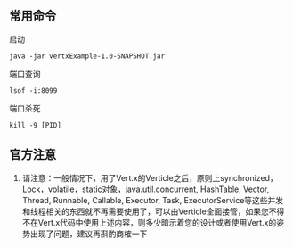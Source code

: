 ## 常用命令
启动  

    java -jar vertxExample-1.0-SNAPSHOT.jar
    
端口查询    

    lsof -i:8099
    
端口杀死    

    kill -9 [PID]

## 官方注意
1. 请注意：一般情况下，用了Vert.x的Verticle之后，原则上synchronized，Lock，volatile，static对象，java.util.concurrent, HashTable, Vector, Thread, Runnable, Callable, Executor, Task, ExecutorService等这些并发和线程相关的东西就不再需要使用了，可以由Verticle全面接管，如果您不得不在Vert.x代码中使用上述内容，则多少暗示着您的设计或者使用Vert.x的姿势出现了问题，建议再斟酌商榷一下